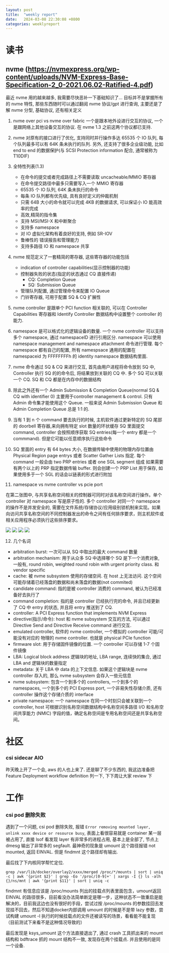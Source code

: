 ```yaml
---
layout: post
title:  "weekly report"
date:   2024-03-08 22:30:08 +0800
categories: weeklyreport
---
```



# 读书


## nvme (https://nvmexpress.org/wp-content/uploads/NVM-Express-Base-Specification-2_0-2021.06.02-Ratified-4.pdf)

最近 nvme 用的越来越多, 我需要尽快恶补一下基础知识了... 目标并不是掌握所有的 nvme 特性, 那些东西随时可以通过翻阅 nvme 协议/gpt 进行查询, 主要还是了解 nvme 分型, 基础协议, 还有相关定义

1. nvme over pci vs nvme over fabric
   一个是跟本地外设进行交互的协议, 一个是跟网络上其他设备交互的协议. 在 nvme 1.3 之前这两个协议都已支持. 
2. nvme 对原有的接口进行了优化, 支持同时并行操作多达 65535 个 IO 队列, 每个队列最多可以有 64K 条未执行的队列. 另外, 还支持了很多企业级功能, 比如 end to end 的数据保护(与 SCSI Protection information 配合, 通常被称为 T10DIF) 
3. 全特性列表(1.3)
    - 在命令的提交或者完成路径上不需要读取 uncacheable/MMIO 寄存器
    - 在命令提交路径中最多只需要写入一个 MMIO 寄存器
    - 65535 个 IO 队列, 64K 条未执行的命令
    - 每条 IO 队列都有优先级, 具有良好定义的仲裁机制
    - 只需 64B 大小的命令就可以完成 4KB 的数据请求, 可以保证小 IO 能高效率的完成
    - 高效,精简的指令集
    - 支持 MSI/MSI-X 和中断聚合
    - 支持多 namespace
    - 对 IO 虚拟化架构有着良好的支持, 例如 SR-IOV
    - 鲁棒性的 错误报告和管理能力
    - 支持多路径 IO 和 namespace 共享
4. nvme 规范定义了一套精简的寄存器, 这些寄存器的功能包括
    - indication of controller capabilities(显示控制器的功能)
    - 控制器失败的状态(指定的状态通过 CQ 直接传递) 
        - CQ: Completion Queue
        - SQ: Submission Queue
    - 管理队列配置, 通过管理命令来配置 IO Queue
    - 门铃寄存器, 可用于配置 SQ & CQ 扩展性 

5. nvme controller 是跟单个 PCI function 相关联的, 可以在 Controller Capabilities 寄存器和 Identify Controller 数据结构中设置整个 controller 的能力. 

6. namespace 是可以格式化的逻辑设备的数量. 一个 nvme controller 可以支持多个 namespace, 通过 namespaceID 进行引用区分. namespace 可以使用 namespace management and  namespace attachment 命令进行管理. 每个 namespace 都有自己的配置, 所有 namespsace 通用的配置在 namespaceid 为 FFFFFFFFh 的 identity namespace 数据结构里面.

7. nvme 命令通过 SQ & CQ 来进行交互, 首先由用户进程将命令放到 SQ 中, Controller 执行 SQ 的的命令后, 将结果放到关联的 CQ 中. 多个 SQ 可以关联一个 CQ. SQ 和 CQ 都是在内存中的数据结构

8. 除此之外还有一个 Admin Submission & Completion Queue(normal SQ & CQ with identifier 0) 主要用于controller management & control. 只有 Admin 命令集才能使用这个 Queue. 一般来说 Admin Submission Queue 和 Admin Completion Queue 总是 1:1 的.

9.  当有 1 到 n 个 command 要去执行的时候, 主机软件通过更新特定的 SQ 尾部的 doorbell 寄存器,来向拥有特定 slot 数量的环状缓存 SQ 里面提交 command, controller 会按照顺序获取 SQ entries(每一个 entry 都是一个 commmand). 但是它可能以任意顺序执行这些命令

10. SQ 里面的 entry 有 64 bytes 大小, 在数据传输中使用的物理内存位置由 Physical Region page entrys 或者 Scatter Gather Lists 指定. 每个 command 一般会由 two PRP entries 或者 one SGL segment 组成 如果需要有两个以上的 PRP 指定数据传输 buffer. 则会创建一个 PRP List 用于保存, 如果使用多于一个 SGL 的话会以链表的形式进行附加 

11. namespace vs nvme controller vs pcie port 

在第二张图中, 与共享名称空间相关的控制器可同时对该名称空间进行操作。单个 controller 对 namespace 写是原子性的. 多个 controller 对同一个 namespace 的操作不是并发安全的, 需要在文件系统/存储协议/应用级别锁机制来实现。如果向访问共享名称空间的不同控制器发出的命令之间有任何排序要求，则主机软件或相关应用程序必须执行这些排序要求。

![](/assets/img/nvme1.jpg)
![](/assets/img/nvme2.jpg)
![](/assets/img/nvme3.jpg)
![](/assets/img/nvme4.jpg)

12. 几个名词
- arbitration burst: 一次可以从 SQ 中取出的最大 command 数量
- arbitration mechanism: 用于从众多 SQ 中选择哪个 SQ 是下一个消费对象, 一般有, round robin, weighted round robin with urgent priority class. 和 vendor specific
- cache: 被 nvme subsystem 使用的存储空间. 在 host 上无法访问. 这个空间可能存储着已经落盘的数据和尚未落盘的数据(not commited)
- candidate command: 指的是被 controller 消费的 command, 被认为已经准备好去执行了
- command completion: 指的是 controller 已经执行完的命令, 并且已经更新了 CQ 中 entry 的状态, 并且将 entry 推送到了 CQ.
- controller: A PCI Express function that implements NVM Express
- directive(指示/命令): host 和 nvme subsystem 交互的方法, 可以通过 Directive Send and Directive Receive command 进行交互. 
- emulated controller, 软件的 nvme controller, 一个模拟的 controller 可能/可能没有对应的 物理的 nvme controller. 也就是 physical PCIe function   
- firmware slot: 用于存储固件镜像的位置. 一个 controller 可以存储 1-7 个固件镜像
- LBA: Logical block address 逻辑块的地址, LBA range, 连续快的集合, 通过 LBA and 逻辑块的数量指定
- metadata: 关于 LBA 中 data 的上下文信息. 如果这个逻辑块是 nvme controller 存入的, 那么 nvme subsystem 会存入一些元信息
- nvme subsystem: 包含一个到多个的 controllers, 一个到多个的 namespaces, 一个到多个的 PCI Express port, 一个非易失性存储介质, 还有controller 操作这个存储介质的 interface
- private namespace: 一个 namespace 在同一个时刻只会被关联到一个 controller, host 可根据识别名称空间数据结构中名称空间多路径 I/O 和名称空间共享能力 (NMIC) 字段的值，确定名称空间是专用名称空间还是共享名称空间。




# 社区

### csi sidecar AIO

昨天晚上开了一个会, aws 的人也上来了. 还是聊了不少东西的, 我这边准备把 Feature Deployment workflow definition 列一下, 下下周让大家 review 下


# 工作

### csi pod 删除失败

遇到了一个问题, csi pod 删除失败, 报错 ```Error removing mounted layer, unlink xxxx device or resource busy```, 表面上看很容易就是 container 某一层被占用了, 直接 lsof 看发现 layer 有非常多的进程占用, 基本上是全部了,  节点上 dmesg 输出了非常多的 segfault. 
最神奇的现象是 umount 这个路径报错 not mounted, 返回 EINVAL.  但是 findmnt 这个路径却有输出.

最后找了下内核同学帮忙定位. 
```
grep /var/lib/docker/overlay2/xxxx/merged /proc/*/mounts | sort | uniq -c | awk '{print $2}' | grep -Eo '/proc/[0-9]+' | xargs -I {} ls -alh {}/ns/mnt | awk '{print $11}' | sort | uniq -c
```

findmnt 有信息应该是 /proc/mounts 列出的挂载点列表里面包含，umount返回 EINVAL 的路径很多，目前看没办法简单断定是哪一步，这种状态不一致重启是能解决的，目前我这边也没有很好的手段，尝试过按 /proc/mounts 的参数挂回去发现挂不回去，然后不知道docker内部调用 umount 的时候是不是带 lazy 参数，尝试构建 umount -l 执行的时候挂载点的文件还被读写的场景，看看能不能复现（目前测试下来看不是这种情况导致的）

最后发现是 ksys_umount 这个方法直接退出了, 通过 crash 工具抓出来的 mount 结构和 bdftrace 抓的 mount 结构不一致, 发现存在两个挂载点. 并且使用的是同一个设备. 



